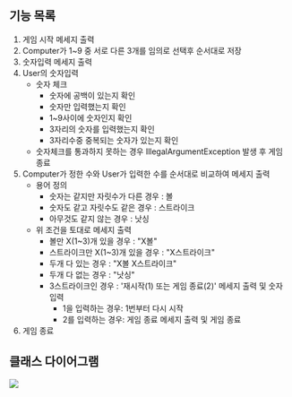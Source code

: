 ## 기능 목록
1. 게임 시작 메세지 출력
2. Computer가 1~9 중 서로 다른 3개를 임의로 선택후 순서대로 저장
3. 숫자입력 메세지 출력
4. User의 숫자입력
    - 숫자 체크
      - 숫자에 공백이 있는지 확인 
      - 숫자만 입력했는지 확인
      - 1~9사이에 숫자인지 확인
      - 3자리의 숫자를 입력했는지 확인
      - 3자리수중 중복되는 숫자가 있는지 확인
    - 숫자체크를 통과하지 못하는 경우 IllegalArgumentException 발생 후 게임 종료
5. Computer가 정한 수와 User가 입력한 수를 순서대로 비교하여 메세지 출력
   - 용어 정의
     - 숫자는 같지만 자릿수가 다른 경우 : 볼
     - 숫자도 같고 자릿수도 같은 경우 : 스트라이크
     - 아무것도 같지 않는 경우 : 낫싱
   - 위 조건을 토대로 메세지 출력
     - 볼만 X(1~3)개 있을 경우 : "X볼"
     - 스트라이크만 X(1~3)개 있을 경우 : "X스트라이크"
     - 두개 다 있는 경우 : "X볼 X스트라이크"
     - 두개 다 없는 경우 : "낫싱"
     - 3스트라이크인 경우 : '재시작(1) 또는 게임 종료(2)' 메세지 출력 및 숫자 입력
       - 1을 입력하는 경우: 1번부터 다시 시작
       - 2를 입력하는 경우: 게임 종료 메세지 출력 및 게임 종료
6. 게임 종료

## 클래스 다이어그램
![](https://i.ibb.co/rtzfbVq/image.png)
